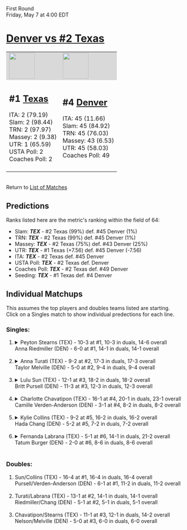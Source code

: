 First Round  
Friday, May 7 at 4:00 EDT
# [Denver vs #2 Texas](https://www.ncaa.com/game/5833678) 

<table>  
<tr style="background-color: #d9d9d9 !important"><td><a href="#"><img src="https://www.ncaa.com/sites/default/files/images/logos/schools/t/texas.70.png" width="70" height="70" /></a></td><td><a href="#"><img src="https://www.ncaa.com/sites/default/files/images/logos/schools/d/denver.70.png" width="70" height="70" /></a></td></tr>
<tr><td>  

<h2>#1 <a href="#">Texas</a></h2>  
ITA: 2 (79.19)<br>  
Slam: 2 (98.44)<br>  
TRN: 2 (97.97)<br>  
Massey: 2 (9.38)<br>  
UTR: 1 (65.59)<br>  
USTA Poll: 2<br>  
Coaches Poll: 2<br>  
<br>  

</td><td>  

<h2>#4 <a href="#">Denver</a></h2>  
ITA: 45 (11.66)<br>  
Slam: 45 (84.92)<br>  
TRN: 45 (76.03)<br>  
Massey: 43 (6.53)<br>  
UTR: 45 (58.03)<br>  
Coaches Poll: 49<br>  
<br>  

</td></tr></table>  


<br>Return to [List of Matches](../index.md)  

## Predictions  

Ranks listed here are the metric's ranking within the field of 64:  
- Slam: ***TEX*** - #2 Texas (99%) def. #45 Denver (1%)  
- TRN: ***TEX*** - #2 Texas (99%) def. #45 Denver (1%)  
- Massey: ***TEX*** - #2 Texas (75%) def. #43 Denver (25%)  
- UTR: ***TEX*** - #1 Texas (+7.56) def. #45 Denver (-7.56)  
- ITA: ***TEX*** - #2 Texas def. #45 Denver  
- USTA Poll: ***TEX*** - #2 Texas def. Denver  
- Coaches Poll: ***TEX*** - #2 Texas def. #49 Denver  
- Seeding: ***TEX*** - #1 Texas def. #4 Denver  

## Individual Matchups  
This assumes the top players and doubles teams listed are starting.  
Click on a Singles match to show individual predections for each line.  
### Singles:  

<ol>
<li><details>
<summary markdown="span">Peyton Stearns (TEX) - 10-3 at #1, 10-3 in duals, 14-6 overall<br>Anna Riedmiller (DEN) - 6-0 at #1, 14-1 in duals, 14-1 overall<br>&nbsp;</summary>
<h4>Predictions</h4><ul>
<li>Slam: <b><i>VT</i></b> - #30 Virginia Tech (56%) def. #35 Texas Tech (44%)</li>  
</ul></details></li>
<li><details>
<summary markdown="span">Anna Turati (TEX) - 9-2 at #2, 17-3 in duals, 17-3 overall<br>Taylor Melville (DEN) - 5-0 at #2, 9-4 in duals, 9-4 overall<br>&nbsp;</summary>
<h4>Predictions</h4><ul>
<li>Slam: <b><i>VT</i></b> - #30 Virginia Tech (56%) def. #35 Texas Tech (44%)</li>  
</ul></details></li>
<li><details>
<summary markdown="span">Lulu Sun (TEX) - 12-1 at #3, 18-2 in duals, 18-2 overall<br>Britt Pursell (DEN) - 11-3 at #3, 12-3 in duals, 12-3 overall<br>&nbsp;</summary>
<h4>Predictions</h4><ul>
<li>Slam: <b><i>VT</i></b> - #30 Virginia Tech (56%) def. #35 Texas Tech (44%)</li>  
</ul></details></li>
<li><details>
<summary markdown="span">Charlotte Chavatipon (TEX) - 16-1 at #4, 20-1 in duals, 23-1 overall<br>Camille Verden-Anderson (DEN) - 3-1 at #4, 8-2 in duals, 8-2 overall<br>&nbsp;</summary>
<h4>Predictions</h4><ul>
<li>Slam: <b><i>VT</i></b> - #30 Virginia Tech (56%) def. #35 Texas Tech (44%)</li>  
</ul></details></li>
<li><details>
<summary markdown="span">Kylie Collins (TEX) - 9-2 at #5, 16-2 in duals, 16-2 overall<br>Hada Chang (DEN) - 5-2 at #5, 7-2 in duals, 7-2 overall<br>&nbsp;</summary>
<h4>Predictions</h4><ul>
<li>Slam: <b><i>VT</i></b> - #30 Virginia Tech (56%) def. #35 Texas Tech (44%)</li>  
</ul></details></li>
<li><details>
<summary markdown="span">Fernanda Labrana (TEX) - 5-1 at #6, 14-1 in duals, 21-2 overall<br>Tatum Burger (DEN) - 2-0 at #6, 8-6 in duals, 8-6 overall<br>&nbsp;</summary>
<h4>Predictions</h4><ul>
<li>Slam: <b><i>VT</i></b> - #30 Virginia Tech (56%) def. #35 Texas Tech (44%)</li>  
</ul></details></li>
</ol>

### Doubles:  

<ol>
<li>Sun/Collins (TEX) - 16-4 at #1, 16-4 in duals, 16-4 overall<br>Pursell/Verden-Anderson (DEN) - 6-1 at #1, 11-2 in duals, 11-2 overall<br>&nbsp;</li>
<li>Turati/Labrana (TEX) - 13-1 at #2, 14-1 in duals, 14-1 overall<br>Riedmiller/Chang (DEN) - 5-1 at #2, 5-1 in duals, 5-1 overall<br>&nbsp;</li>
<li>Chavatipon/Stearns (TEX) - 11-1 at #3, 12-1 in duals, 14-2 overall<br>Nelson/Melville (DEN) - 5-0 at #3, 6-0 in duals, 6-0 overall<br>&nbsp;</li>
</ol>